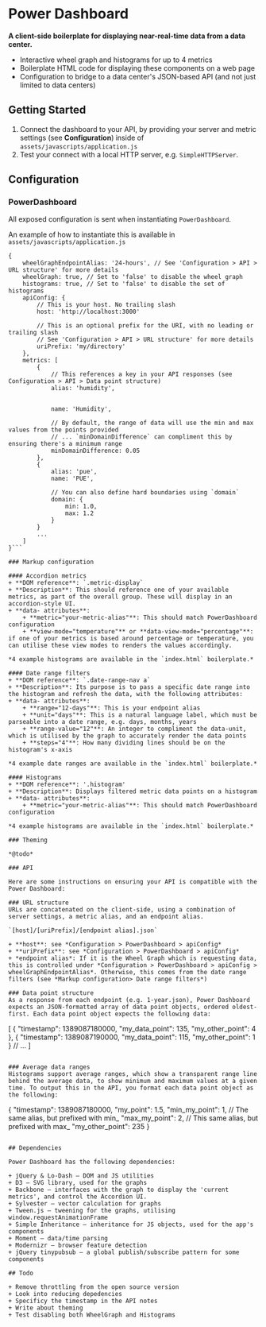 # Power Dashboard

**A client-side boilerplate for displaying near-real-time data from a data center.**

+ Interactive wheel graph and histograms for up to 4 metrics
+ Boilerplate HTML code for displaying these components on a web page
+ Configuration to bridge to a data center's JSON-based API (and not just limited to data centers)

## Getting Started

1. Connect the dashboard to your API, by providing your server and metric settings (see **Configuration**) inside of `assets/javascripts/application.js`
2. Test your connect with a local HTTP server, e.g. `SimpleHTTPServer`.

## Configuration

### PowerDashboard

All exposed configuration is sent when instantiating `PowerDashboard`.

An example of how to instantiate this is available in `assets/javascripts/application.js`

```
{
	wheelGraphEndpointAlias: '24-hours', // See 'Configuration > API > URL structure' for more details
	wheelGraph: true, // Set to 'false' to disable the wheel graph
	histograms: true, // Set to 'false' to disable the set of histograms
	apiConfig: {
		// This is your host. No trailing slash
		host: 'http://localhost:3000'

		// This is an optional prefix for the URI, with no leading or trailing slash
		// See 'Configuration > API > URL structure' for more details
		uriPrefix: 'my/directory'
	},
	metrics: [
		{
			// This references a key in your API responses (see Configuration > API > Data point structure)
			alias: 'humidity',


			name: 'Humidity',

			// By default, the range of data will use the min and max values from the points provided
			// ... `minDomainDifference` can compliment this by ensuring there's a minimum range
			minDomainDifference: 0.05
		},
		{
			alias: 'pue',
			name: 'PUE',

			// You can also define hard boundaries using `domain`
			domain: {
				min: 1.0,
				max: 1.2
			}
		}
		...
	]
}```

### Markup configuration

#### Accordion metrics
+ **DOM reference**: `.metric-display`
+ **Description**: This should reference one of your available metrics, as part of the overall group. These will display in an accordion-style UI.
+ **data- attributes**:
	+ **metric="your-metric-alias"**: This should match PowerDashboard configuration
	+ **view-mode="temperature"** or **data-view-mode="percentage"**: if one of your metrics is based around percentage or temperature, you can utilise these view modes to renders the values accordingly.

*4 example histograms are available in the `index.html` boilerplate.*

#### Date range filters
+ **DOM reference**: `.date-range-nav a`
+ **Description**: Its purpose is to pass a specific date range into the histogram and refresh the data, with the following attributes:
+ **data- attributes**:
	+ **range="12-days"**: This is your endpoint alias
	+ **unit="days"**: This is a natural language label, which must be parseable into a date range, e.g. days, months, years
	+ **range-value="12"**: An integer to compliment the data-unit, which is utilised by the graph to accurately render the data points
	+ **steps="4"**: How many dividing lines should be on the histogram's x-axis

*4 example date ranges are available in the `index.html` boilerplate.*

#### Histograms
+ **DOM reference**: '.histogram'
+ **Description**: Displays filtered metric data points on a histogram
+ **data- attributes**:
	+ **metric="your-metric-alias"**: This should match PowerDashboard configuration

*4 example histograms are available in the `index.html` boilerplate.*

### Theming

*@todo*

### API

Here are some instructions on ensuring your API is compatible with the Power Dashboard:

### URL structure
URLs are concatenated on the client-side, using a combination of server settings, a metric alias, and an endpoint alias.

`[host]/[uriPrefix]/[endpoint alias].json`

+ **host**: see *Configuration > PowerDashboard > apiConfig*
+ **uriPrefix**: see *Configuration > PowerDashboard > apiConfig*
+ *endpoint alias*: If it is the Wheel Graph which is requesting data, this is controlled under *Configuration > PowerDashboard > apiConfig > wheelGraphEndpointAlias*. Otherwise, this comes from the date range filters (see *Markup configuration> Date range filters*)

### Data point structure
As a response from each endpoint (e.g. 1-year.json), Power Dashboard expects an JSON-formatted array of data point objects, ordered oldest-first. Each data point object expects the following data:

```
[
		{
		"timestamp": 1389087180000,
		"my_data_point": 135,
		"my_other_point": 4
	}, {
		"timestamp": 1389087190000,
		"my_data_point": 115,
		"my_other_point": 1
	}
	// ...
]
```

### Average data ranges
Histograms support average ranges, which show a transparent range line behind the average data, to show minimum and maximum values at a given time. To output this in the API, you format each data point object as the following:

```
{
	"timestamp": 1389087180000,
	"my_point": 1.5,
	"min_my_point": 1, // The same alias, but prefixed with min_
	"max_my_point": 2, // This same alias, but prefixed with max_
	"my_other_point": 235
}
```

## Dependencies

Power Dashboard has the following dependencies:

+ jQuery & Lo-Dash — DOM and JS utilities
+ D3 — SVG library, used for the graphs
+ Backbone — interfaces with the graph to display the 'current metrics', and control the Accordion UI.
+ Sylvester — vector calculation for graphs
+ Tween.js — tweening for the graphs, utilising window.requestAnimationFrame
+ Simple Inheritance — inheritance for JS objects, used for the app's components
+ Moment — data/time parsing
+ Modernizr — browser feature detection
+ jQuery tinypubsub — a global publish/subscribe pattern for some components

## Todo

+ Remove throttling from the open source version
+ Look into reducing depedencies
+ Specificy the timestamp in the API notes
+ Write about theming
+ Test disabling both WheelGraph and Histograms
